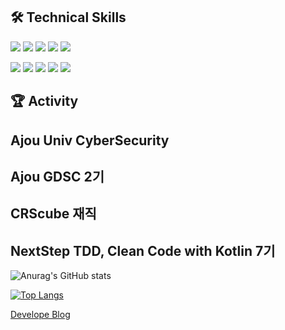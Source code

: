 ## 🛠 Technical Skills

  <img src="https://img.shields.io/badge/Java-007396?style=flat-square&logo=Java&logoColor=white"/></a>
  <img src="https://img.shields.io/badge/Kotlin?style=flat-square&logo=Kotlin&logoColor=white"/></a>
  <img src="https://img.shields.io/badge/Python-3766AB?style=flat-square&logo=Python&logoColor=white"/></a>
  <img src="https://img.shields.io/badge/Javascript-ffb13b?style=flat-square&logo=javascript&logoColor=white"/></a>
  <img src="https://img.shields.io/badge/css-1572B6?style=flat-square&logo=css3&logoColor=white"/></a>




  <img src="https://img.shields.io/badge/Flask-000000?style=flat-square&logo=Flask&logoColor=white"/></a>
  <img src="https://img.shields.io/badge/Oracle-F80000?style=flat-square&logo=Oracle&logoColor=white"/></a>
  <img src="https://img.shields.io/badge/Jsp-A830CC?style=flat-square&logo=Jsp&logoColor=white"/></a>
  <img src="https://img.shields.io/badge/SpringBoot-6DB33F?style=flat-square&logo=Spring&logoColor=white"/></a>
  <img src="https://img.shields.io/badge/Mysql-E6B91E?style=flat-square&logo=MySql&logoColor=white"/>
  

## 🏆 Activity
<h2>Ajou Univ CyberSecurity</h2>
<h2>Ajou GDSC 2기</h2>
<h2>CRScube 재직</h2>
<h2>NextStep TDD, Clean Code with Kotlin 7기</h2>


![Anurag's GitHub stats](https://github-readme-stats.vercel.app/api?username=Ho-Ya-Ho&count_private=true&show_icons=true)

[![Top Langs](https://github-readme-stats.vercel.app/api/top-langs/?username=Ho-Ya-Ho)](https://github.com/Ho-Ya-Ho/github-readme-stats)

[Develope Blog](https://ppaggonghacker.tistory.com/)
